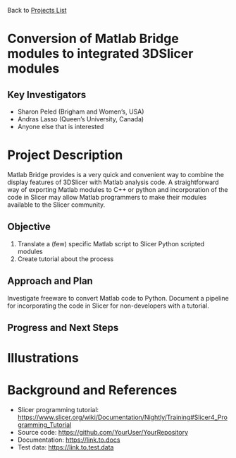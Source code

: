 Back to [Projects List](../../README.md#ProjectsList)

# Conversion of Matlab Bridge modules to integrated 3DSlicer modules

## Key Investigators

- Sharon Peled (Brigham and Women’s, USA)
- Andras Lasso (Queen’s University, Canada)
- Anyone else that is interested

# Project Description

Matlab Bridge provides is a very quick and convenient way to combine the display features of 3DSlicer with Matlab analysis code. A straightforward way of exporting Matlab modules to C++ or python and incorporation of the code in Slicer may allow Matlab programmers to make their modules available to the Slicer community.

## Objective

1. Translate a (few) specific Matlab script to Slicer Python scripted modules
1. Create tutorial about the process

## Approach and Plan

Investigate freeware to convert Matlab code to Python. Document a pipeline for incorporating the code in Slicer for non-developers with a tutorial.

## Progress and Next Steps

<!--Describe progress and next steps in a few bullet points as you are making progress.-->

# Illustrations

<!--Add pictures and links to videos that demonstrate what has been accomplished.-->

<!--![Description of picture](Example2.jpg)-->

<!--![Some more images](Example2.jpg)-->

# Background and References

<!--Use this space for information that may help people better understand your project, like links to papers, source code, or data.-->

- Slicer programming tutorial: https://www.slicer.org/wiki/Documentation/Nightly/Training#Slicer4_Programming_Tutorial
- Source code: https://github.com/YourUser/YourRepository
- Documentation: https://link.to.docs
- Test data: https://link.to.test.data
